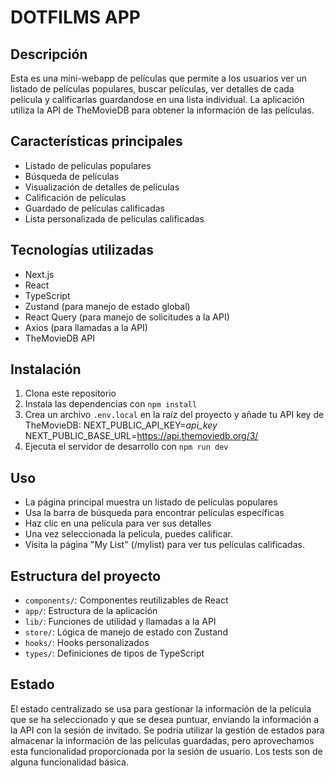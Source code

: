 # DOTFILMS APP

## Descripción
Esta es una mini-webapp de películas que permite a los usuarios ver un listado de películas populares, buscar películas, ver detalles de cada película y calificarlas guardandose en una lista individual. La aplicación utiliza la API de TheMovieDB para obtener la información de las películas.

## Características principales
- Listado de películas populares
- Búsqueda de películas
- Visualización de detalles de películas
- Calificación de películas
- Guardado de películas calificadas
- Lista personalizada de películas calificadas

## Tecnologías utilizadas
- Next.js
- React
- TypeScript
- Zustand (para manejo de estado global)
- React Query (para manejo de solicitudes a la API)
- Axios (para llamadas a la API)
- TheMovieDB API

## Instalación
1. Clona este repositorio
2. Instala las dependencias con `npm install`
3. Crea un archivo `.env.local` en la raíz del proyecto y añade tu API key de TheMovieDB:
    NEXT_PUBLIC_API_KEY=_api_key_
    NEXT_PUBLIC_BASE_URL=https://api.themoviedb.org/3/
4. Ejecuta el servidor de desarrollo con `npm run dev`

## Uso
- La página principal muestra un listado de películas populares
- Usa la barra de búsqueda para encontrar películas específicas
- Haz clic en una película para ver sus detalles
- Una vez seleccionada la pelicula, puedes calificar.
- Visita la página "My List" (/mylist) para ver tus películas calificadas.

## Estructura del proyecto
- `components/`: Componentes reutilizables de React
- `app/`: Estructura de la aplicación
- `lib/`: Funciones de utilidad y llamadas a la API
- `store/`: Lógica de manejo de estado con Zustand
- `hooks/`: Hooks personalizados
- `types/`: Definiciones de tipos de TypeScript

## Estado
El estado centralizado se usa para gestionar la información de la película que se ha seleccionado y que se desea puntuar, enviando la información a la API con la sesión de invitado. Se podría utilizar la gestión de estados para almacenar la información de las películas guardadas, pero aprovechamos esta funcionalidad proporcionada por la sesión de usuario. Los tests son de alguna funcionalidad básica.
